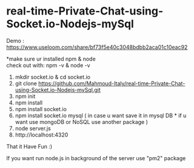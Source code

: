 # real-time-Private-Chat-using-Socket.io-Nodejs-mySql 

Demo : https://www.useloom.com/share/bf73f5e40c3048bdbb2aca01c10eac92 

*make sure ur installed npm & node     
check out with: npm -v  & node -v    
     
1. mkdir socket.io & cd socket.io 
2. git clone https://github.com/Mahmoud-Italy/real-time-Private-Chat-using-Socket.io-Nodejs-mySql.git
3. npm init   
4. npm install        
5. npm install socket.io  
6. npm install socket.io mysql  ( in case u want save it in mysql DB * if u want use mongoDB or NoSQL use another package )    
7. node server.js  
8. http://localhost:4320  
  
That it Have Fun :) 
 
If you want run node.js in background of the server use "pm2" package
